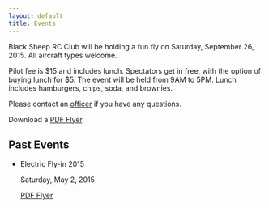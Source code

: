 ```yaml
---
layout: default
title: Events
---
```

Black Sheep RC Club will be holding a fun fly on Saturday, September 26, 2015.
All aircraft types welcome.

Pilot fee is $15 and includes lunch. Spectators get in free, with the option of
buying lunch for $5. The event will be held from 9AM to 5PM. Lunch includes
hamburgers, chips, soda, and brownies.

Please contact an [officer](/officers) if you have any questions.

Download a [PDF Flyer](/events/bsrcc-fall-fly-in-2015.pdf).

## Past Events

- Electric Fly-in 2015

    Saturday, May 2, 2015

    [PDF Flyer](/events/bsrcc-electric-fly-in-2015.pdf)
